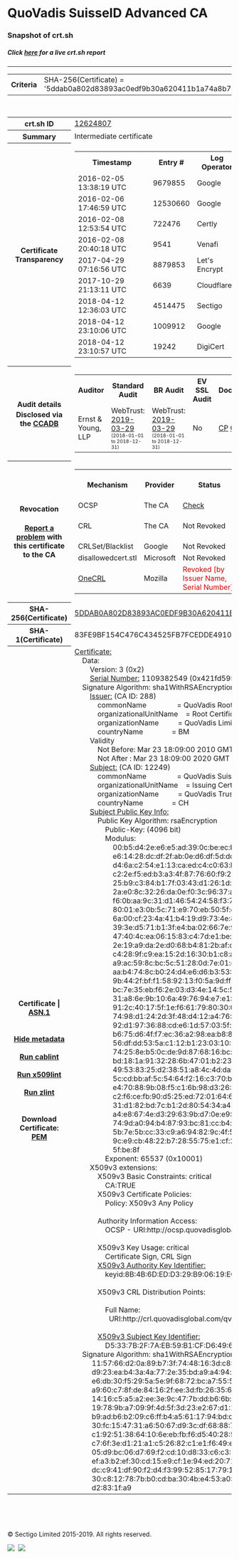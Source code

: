 # QuoVadis SuisseID Advanced CA
### Snapshot of crt.sh
##### Click [here](https://crt.sh/?q=5DDAB0A802D83893AC0EDF9B30A620411B1A74A8B7D411A6A7AD7DC46EB1C8C8) for a live crt.sh report

---
<!DOCTYPE HTML PUBLIC "-//W3C//DTD HTML 4.0 Transitional//EN">
<HTML>

<BODY>

<TABLE>
  <TR>
    <TH class="outer">Criteria</TH>
    <TD class="outer">SHA-256(Certificate) = '5ddab0a802d83893ac0edf9b30a620411b1a74a8b7d411a6a7ad7dc46eb1c8c8'</TD>
  </TR>
</TABLE>
<BR>
<TABLE>
  <TR>
    <TH class="outer">crt.sh ID</TH>
    <TD class="outer"><A href="?id=12624807">12624807</A></TD>
  </TR>
  <TR>
    <TH class="outer">Summary</TH>
    <TD class="outer">Intermediate certificate</TD>
  </TR>
  <TR>
    <TH class="outer">Certificate<BR>Transparency</TH>
    <TD class="outer">
<TABLE class="options" style="margin-left:0px">
  <TR>
    <TH>Timestamp</TH>
    <TH>Entry #</TH>
    <TH>Log Operator</TH>
    <TH>Log URL</TH>
  </TR>
  <TR>
    <TD>2016-02-05&nbsp; <FONT class="small">13:38:19 UTC</FONT></TD>
    <TD>9679855</TD>
    <TD>Google</TD>
    <TD>https://ct.googleapis.com/rocketeer</TD>
  </TR>
  <TR>
    <TD>2016-02-06&nbsp; <FONT class="small">17:46:59 UTC</FONT></TD>
    <TD>12530660</TD>
    <TD>Google</TD>
    <TD>https://ct.googleapis.com/pilot</TD>
  </TR>
  <TR>
    <TD>2016-02-08&nbsp; <FONT class="small">12:53:54 UTC</FONT></TD>
    <TD>722476</TD>
    <TD>Certly</TD>
    <TD>https://log.certly.io</TD>
  </TR>
  <TR>
    <TD>2016-02-08&nbsp; <FONT class="small">20:40:18 UTC</FONT></TD>
    <TD>9541</TD>
    <TD>Venafi</TD>
    <TD>https://ctlog.api.venafi.com</TD>
  </TR>
  <TR>
    <TD>2017-04-29&nbsp; <FONT class="small">07:16:56 UTC</FONT></TD>
    <TD>8879853</TD>
    <TD>Let's Encrypt</TD>
    <TD>https://clicky.ct.letsencrypt.org</TD>
  </TR>
  <TR>
    <TD>2017-10-29&nbsp; <FONT class="small">21:13:11 UTC</FONT></TD>
    <TD>6639</TD>
    <TD>Cloudflare</TD>
    <TD>https://ct.cloudflare.com/logs/nimbus2020</TD>
  </TR>
  <TR>
    <TD>2018-04-12&nbsp; <FONT class="small">12:36:03 UTC</FONT></TD>
    <TD>4514475</TD>
    <TD>Sectigo</TD>
    <TD>https://dodo.ct.comodo.com</TD>
  </TR>
  <TR>
    <TD>2018-04-12&nbsp; <FONT class="small">23:10:06 UTC</FONT></TD>
    <TD>1009912</TD>
    <TD>Google</TD>
    <TD>https://ct.googleapis.com/logs/argon2020</TD>
  </TR>
  <TR>
    <TD>2018-04-12&nbsp; <FONT class="small">23:10:57 UTC</FONT></TD>
    <TD>19242</TD>
    <TD>DigiCert</TD>
    <TD>https://yeti2020.ct.digicert.com/log</TD>
  </TR>
</TABLE>
    </TD>
  </TR>
  <TR>
    <TH class="outer">Audit details<BR>
      <DIV class="small" style="padding-top:3px">Disclosed via the
        <A href="//ccadb-public.secure.force.com/mozilla/PublicAllIntermediateCerts" target="_blank">CCADB</A></DIV>
    </TH>
    <TD class="outer">
<TABLE class="options" style="margin-left:0px">
  <TR>
    <TH>Auditor</TH>
    <TH>Standard Audit</TH>
    <TH>BR Audit</TH>
    <TH>EV SSL Audit</TH>
    <TH>Documents</TH>
    <TH>CCADB</TH>
    <TH>Root Owner / Certificate</TH>
  </TR>
  <TR>
    <TD style="vertical-align:middle">Ernst & Young, LLP</TD>
    <TD>WebTrust:
      <A href="https://www.cpacanada.ca/generichandlers/CPACHandler.ashx?attachmentid=227627" target="_blank">2019-03-29</A>
      <BR><FONT style="font-size:8pt">(2018-01-01 to 2018-12-31)</FONT></TD>
    <TD>WebTrust:
      <A href="https://www.cpacanada.ca/generichandlers/CPACHandler.ashx?attachmentid=227628" target="_blank">2019-03-29</A>
      <BR><FONT style="font-size:8pt">(2018-01-01 to 2018-12-31)</FONT></TD>
    <TD>No    <TD>
      <A href="https://www.quovadisglobal.com/~/media/Files/Repository/QV_RCA1_RCA3_CPCPS_V4_25.ashx" target="blank">CP</A>
      <A href="https://www.quovadisglobal.com/~/media/Files/Repository/QV_RCA2_CPCPS_v2.5.ashx" target="blank">CPS</A>
    </TD>
    <TD><A href="//ccadb.force.com/001o000000rFwjYAAS" target="_blank">001o000000rFwjYAAS</A></TD>
    <TD><A href="/?id=8878">QuoVadis</A></TD>
  </TR>
</TABLE>
    </TD>
  </TR>
  <TR>
    <TH class="outer">Revocation<BR><BR>
      <DIV class="small" style="padding-top:3px"><A href="?id=12624807&opt=problemreporting">Report a problem</A> with<BR>this certificate to the CA</DIV></TH>
    <TD class="outer">
      <TABLE class="options" style="margin-left:0px">
        <TR>
          <TH>Mechanism</TH>
          <TH>Provider</TH>
          <TH>Status</TH>
          <TH>Revocation Date</TH>
          <TH>Last Observed in CRL</TH>
          <TH>Last Checked <SPAN style="color:#CC0000;vertical-align:middle;font-size:70%;font-weight:normal">(Error)</SPAN></TH>
        </TR>
        <TR>
          <TD>OCSP</TD>
          <TD>The CA</TD>
          <TD><A href="?id=12624807&opt=ocsp">Check</A></TD>
          <TD><SPAN style="color:#888888">?</SPAN></TD>
          <TD><SPAN style="color:#888888">n/a</SPAN></TD>
          <TD><SPAN style="color:#888888">?</SPAN></TD>
        </TR>
        <TR>
          <TD>CRL</TD>
          <TD>The CA</TD>
          <TD>Not Revoked</TD><TD><SPAN style="color:#888888">n/a</SPAN></TD><TD><SPAN style="color:#888888">n/a</SPAN></TD><TD>2019-12-04&nbsp; <FONT class="small">20:05:09 UTC</FONT></TD>
        </TR>
        <TR>
          <TD>CRLSet/Blacklist</TD>
          <TD>Google</TD>
          <TD>Not Revoked</TD>
          <TD><SPAN style="color:#888888">n/a</SPAN></TD>
          <TD><SPAN style="color:#888888">n/a</SPAN></TD>
          <TD><SPAN style="color:#888888">n/a</SPAN></TD>
        </TR>
        <TR>
          <TD>disallowedcert.stl</TD>
          <TD>Microsoft</TD>
          <TD>Not Revoked</TD>
          <TD><SPAN style="color:#888888">n/a</SPAN></TD>
          <TD><SPAN style="color:#888888">n/a</SPAN></TD>
          <TD><SPAN style="color:#888888">n/a</SPAN></TD>
        </TR>
        <TR>
          <TD><A href="/mozilla-onecrl" target="_blank">OneCRL</A></TD>
          <TD>Mozilla</TD>
          <TD><SPAN style="color:#CC0000">Revoked [by Issuer Name, Serial Number]</SPAN></TD><TD><SPAN style="color:#888888">Unknown</SPAN></TD>
          <TD><SPAN style="color:#888888">n/a</SPAN></TD>
          <TD><SPAN style="color:#888888">n/a</SPAN></TD>
        </TR>
      </TABLE>
    </TD>
  </TR>
  <TR>
    <TH class="outer">SHA-256(Certificate)</TH>
    <TD class="outer"><A href="//censys.io/certificates/5ddab0a802d83893ac0edf9b30a620411b1a74a8b7d411a6a7ad7dc46eb1c8c8">5DDAB0A802D83893AC0EDF9B30A620411B1A74A8B7D411A6A7AD7DC46EB1C8C8</A></TD>
  </TR>
  <TR>
    <TH class="outer">SHA-1(Certificate)</TH>
    <TD class="outer">83FE9BF154C476C434525FB7FCEDDE4910849A8E</TD>
  </TR>
  <TR>
    <TH class="outer">Certificate | <A href="?asn1=12624807">ASN.1</A>
      <SPAN class="small"><BR>
      <BR><BR><A href="?id=12624807&opt=nometadata">Hide metadata</A>
      <BR><BR><A href="?id=12624807&opt=cablint">Run cablint</A>
      <BR><BR><A href="?id=12624807&opt=x509lint">Run x509lint</A>
      <BR><BR><A href="?id=12624807&opt=zlint">Run zlint</A>
      <BR><BR><BR>Download Certificate: <A href="?d=12624807">PEM</A>
      </SPAN>
    </TH>
    <TD class="text"><A href="?d=12624807">Certificate:</A><BR>&nbsp;&nbsp;&nbsp;&nbsp;Data:<BR>&nbsp;&nbsp;&nbsp;&nbsp;&nbsp;&nbsp;&nbsp;&nbsp;Version:&nbsp;3&nbsp;(0x2)<BR>&nbsp;&nbsp;&nbsp;&nbsp;&nbsp;&nbsp;&nbsp;&nbsp;<A href="?serial=421fd595">Serial&nbsp;Number:</A>&nbsp;1109382549&nbsp;(0x421fd595)<BR>&nbsp;&nbsp;&nbsp;&nbsp;Signature&nbsp;Algorithm:&nbsp;sha1WithRSAEncryption<BR>&nbsp;&nbsp;&nbsp;&nbsp;&nbsp;&nbsp;&nbsp;&nbsp;<A href="?caid=288">Issuer:</A> <SPAN class="small">(CA ID: 288)</SPAN><BR>&nbsp;&nbsp;&nbsp;&nbsp;&nbsp;&nbsp;&nbsp;&nbsp;&nbsp;&nbsp;&nbsp;&nbsp;commonName&nbsp;&nbsp;&nbsp;&nbsp;&nbsp;&nbsp;&nbsp;&nbsp;&nbsp;&nbsp;&nbsp;&nbsp;&nbsp;&nbsp;&nbsp;&nbsp;=&nbsp;QuoVadis&nbsp;Root&nbsp;Certification&nbsp;Authority<BR>&nbsp;&nbsp;&nbsp;&nbsp;&nbsp;&nbsp;&nbsp;&nbsp;&nbsp;&nbsp;&nbsp;&nbsp;organizationalUnitName&nbsp;&nbsp;&nbsp;&nbsp;=&nbsp;Root&nbsp;Certification&nbsp;Authority<BR>&nbsp;&nbsp;&nbsp;&nbsp;&nbsp;&nbsp;&nbsp;&nbsp;&nbsp;&nbsp;&nbsp;&nbsp;organizationName&nbsp;&nbsp;&nbsp;&nbsp;&nbsp;&nbsp;&nbsp;&nbsp;&nbsp;&nbsp;=&nbsp;QuoVadis&nbsp;Limited<BR>&nbsp;&nbsp;&nbsp;&nbsp;&nbsp;&nbsp;&nbsp;&nbsp;&nbsp;&nbsp;&nbsp;&nbsp;countryName&nbsp;&nbsp;&nbsp;&nbsp;&nbsp;&nbsp;&nbsp;&nbsp;&nbsp;&nbsp;&nbsp;&nbsp;&nbsp;&nbsp;&nbsp;=&nbsp;BM<BR>&nbsp;&nbsp;&nbsp;&nbsp;&nbsp;&nbsp;&nbsp;&nbsp;Validity<BR>&nbsp;&nbsp;&nbsp;&nbsp;&nbsp;&nbsp;&nbsp;&nbsp;&nbsp;&nbsp;&nbsp;&nbsp;Not&nbsp;Before:&nbsp;Mar&nbsp;23&nbsp;18:09:00&nbsp;2010&nbsp;GMT<BR>&nbsp;&nbsp;&nbsp;&nbsp;&nbsp;&nbsp;&nbsp;&nbsp;&nbsp;&nbsp;&nbsp;&nbsp;Not&nbsp;After&nbsp;:&nbsp;Mar&nbsp;23&nbsp;18:09:00&nbsp;2020&nbsp;GMT<BR>&nbsp;&nbsp;&nbsp;&nbsp;&nbsp;&nbsp;&nbsp;&nbsp;<A href="?caid=12249">Subject:</A> <SPAN class="small">(CA ID: 12249)</SPAN><BR>&nbsp;&nbsp;&nbsp;&nbsp;&nbsp;&nbsp;&nbsp;&nbsp;&nbsp;&nbsp;&nbsp;&nbsp;commonName&nbsp;&nbsp;&nbsp;&nbsp;&nbsp;&nbsp;&nbsp;&nbsp;&nbsp;&nbsp;&nbsp;&nbsp;&nbsp;&nbsp;&nbsp;&nbsp;=&nbsp;QuoVadis&nbsp;SuisseID&nbsp;Advanced&nbsp;CA<BR>&nbsp;&nbsp;&nbsp;&nbsp;&nbsp;&nbsp;&nbsp;&nbsp;&nbsp;&nbsp;&nbsp;&nbsp;organizationalUnitName&nbsp;&nbsp;&nbsp;&nbsp;=&nbsp;Issuing&nbsp;Certification&nbsp;Authority<BR>&nbsp;&nbsp;&nbsp;&nbsp;&nbsp;&nbsp;&nbsp;&nbsp;&nbsp;&nbsp;&nbsp;&nbsp;organizationName&nbsp;&nbsp;&nbsp;&nbsp;&nbsp;&nbsp;&nbsp;&nbsp;&nbsp;&nbsp;=&nbsp;QuoVadis&nbsp;Trustlink&nbsp;Switzerland&nbsp;Ltd.<BR>&nbsp;&nbsp;&nbsp;&nbsp;&nbsp;&nbsp;&nbsp;&nbsp;&nbsp;&nbsp;&nbsp;&nbsp;countryName&nbsp;&nbsp;&nbsp;&nbsp;&nbsp;&nbsp;&nbsp;&nbsp;&nbsp;&nbsp;&nbsp;&nbsp;&nbsp;&nbsp;&nbsp;=&nbsp;CH<BR>&nbsp;&nbsp;&nbsp;&nbsp;&nbsp;&nbsp;&nbsp;&nbsp;<A href="?spkisha256=ee7387a03125113e3cc12b9e3a4e6f202190bab6817d7e05d49e67688ce8adb3">Subject&nbsp;Public&nbsp;Key&nbsp;Info:</A><BR>&nbsp;&nbsp;&nbsp;&nbsp;&nbsp;&nbsp;&nbsp;&nbsp;&nbsp;&nbsp;&nbsp;&nbsp;Public&nbsp;Key&nbsp;Algorithm:&nbsp;rsaEncryption<BR>&nbsp;&nbsp;&nbsp;&nbsp;&nbsp;&nbsp;&nbsp;&nbsp;&nbsp;&nbsp;&nbsp;&nbsp;&nbsp;&nbsp;&nbsp;&nbsp;Public-Key:&nbsp;(4096&nbsp;bit)<BR>&nbsp;&nbsp;&nbsp;&nbsp;&nbsp;&nbsp;&nbsp;&nbsp;&nbsp;&nbsp;&nbsp;&nbsp;&nbsp;&nbsp;&nbsp;&nbsp;Modulus:<BR>&nbsp;&nbsp;&nbsp;&nbsp;&nbsp;&nbsp;&nbsp;&nbsp;&nbsp;&nbsp;&nbsp;&nbsp;&nbsp;&nbsp;&nbsp;&nbsp;&nbsp;&nbsp;&nbsp;&nbsp;00:b5:d4:2e:e6:e5:ad:39:0c:be:ec:be:51:27:f7:<BR>&nbsp;&nbsp;&nbsp;&nbsp;&nbsp;&nbsp;&nbsp;&nbsp;&nbsp;&nbsp;&nbsp;&nbsp;&nbsp;&nbsp;&nbsp;&nbsp;&nbsp;&nbsp;&nbsp;&nbsp;e6:14:28:dc:df:2f:ab:0e:d6:df:5d:dc:68:74:13:<BR>&nbsp;&nbsp;&nbsp;&nbsp;&nbsp;&nbsp;&nbsp;&nbsp;&nbsp;&nbsp;&nbsp;&nbsp;&nbsp;&nbsp;&nbsp;&nbsp;&nbsp;&nbsp;&nbsp;&nbsp;d4:6a:c2:54:e1:13:ca:ed:c4:c0:63:b8:a1:d8:e2:<BR>&nbsp;&nbsp;&nbsp;&nbsp;&nbsp;&nbsp;&nbsp;&nbsp;&nbsp;&nbsp;&nbsp;&nbsp;&nbsp;&nbsp;&nbsp;&nbsp;&nbsp;&nbsp;&nbsp;&nbsp;c2:2e:f5:ed:b3:a3:4f:87:76:60:f9:22:bc:7c:04:<BR>&nbsp;&nbsp;&nbsp;&nbsp;&nbsp;&nbsp;&nbsp;&nbsp;&nbsp;&nbsp;&nbsp;&nbsp;&nbsp;&nbsp;&nbsp;&nbsp;&nbsp;&nbsp;&nbsp;&nbsp;25:b9:c3:84:b1:7f:03:43:d1:26:1d:81:d3:fd:93:<BR>&nbsp;&nbsp;&nbsp;&nbsp;&nbsp;&nbsp;&nbsp;&nbsp;&nbsp;&nbsp;&nbsp;&nbsp;&nbsp;&nbsp;&nbsp;&nbsp;&nbsp;&nbsp;&nbsp;&nbsp;2a:e0:8c:32:26:da:0e:f0:3c:96:37:a4:42:5c:a7:<BR>&nbsp;&nbsp;&nbsp;&nbsp;&nbsp;&nbsp;&nbsp;&nbsp;&nbsp;&nbsp;&nbsp;&nbsp;&nbsp;&nbsp;&nbsp;&nbsp;&nbsp;&nbsp;&nbsp;&nbsp;f6:0b:aa:9c:31:d1:46:54:24:58:f3:73:a3:05:33:<BR>&nbsp;&nbsp;&nbsp;&nbsp;&nbsp;&nbsp;&nbsp;&nbsp;&nbsp;&nbsp;&nbsp;&nbsp;&nbsp;&nbsp;&nbsp;&nbsp;&nbsp;&nbsp;&nbsp;&nbsp;80:01:e3:0b:5c:71:e9:70:eb:50:5f:c0:1f:e8:01:<BR>&nbsp;&nbsp;&nbsp;&nbsp;&nbsp;&nbsp;&nbsp;&nbsp;&nbsp;&nbsp;&nbsp;&nbsp;&nbsp;&nbsp;&nbsp;&nbsp;&nbsp;&nbsp;&nbsp;&nbsp;6a:00:cf:23:4a:41:b4:19:d9:73:4e:8d:e9:c1:c0:<BR>&nbsp;&nbsp;&nbsp;&nbsp;&nbsp;&nbsp;&nbsp;&nbsp;&nbsp;&nbsp;&nbsp;&nbsp;&nbsp;&nbsp;&nbsp;&nbsp;&nbsp;&nbsp;&nbsp;&nbsp;39:3e:d5:71:b1:3f:e4:ba:02:66:7e:95:2e:b6:3b:<BR>&nbsp;&nbsp;&nbsp;&nbsp;&nbsp;&nbsp;&nbsp;&nbsp;&nbsp;&nbsp;&nbsp;&nbsp;&nbsp;&nbsp;&nbsp;&nbsp;&nbsp;&nbsp;&nbsp;&nbsp;47:40:4c:ea:06:15:83:c4:7d:e1:be:88:b5:4c:af:<BR>&nbsp;&nbsp;&nbsp;&nbsp;&nbsp;&nbsp;&nbsp;&nbsp;&nbsp;&nbsp;&nbsp;&nbsp;&nbsp;&nbsp;&nbsp;&nbsp;&nbsp;&nbsp;&nbsp;&nbsp;2e:19:a9:da:2e:d0:68:b4:81:2b:af:c1:41:57:bc:<BR>&nbsp;&nbsp;&nbsp;&nbsp;&nbsp;&nbsp;&nbsp;&nbsp;&nbsp;&nbsp;&nbsp;&nbsp;&nbsp;&nbsp;&nbsp;&nbsp;&nbsp;&nbsp;&nbsp;&nbsp;c4:28:9f:c9:ea:15:2d:16:30:b1:c8:a1:0e:bb:6e:<BR>&nbsp;&nbsp;&nbsp;&nbsp;&nbsp;&nbsp;&nbsp;&nbsp;&nbsp;&nbsp;&nbsp;&nbsp;&nbsp;&nbsp;&nbsp;&nbsp;&nbsp;&nbsp;&nbsp;&nbsp;a9:ac:59:8c:bc:5c:51:28:0d:7e:01:d2:63:dc:6a:<BR>&nbsp;&nbsp;&nbsp;&nbsp;&nbsp;&nbsp;&nbsp;&nbsp;&nbsp;&nbsp;&nbsp;&nbsp;&nbsp;&nbsp;&nbsp;&nbsp;&nbsp;&nbsp;&nbsp;&nbsp;aa:b4:74:8c:b0:24:d4:e6:d6:b3:53:03:2c:da:b3:<BR>&nbsp;&nbsp;&nbsp;&nbsp;&nbsp;&nbsp;&nbsp;&nbsp;&nbsp;&nbsp;&nbsp;&nbsp;&nbsp;&nbsp;&nbsp;&nbsp;&nbsp;&nbsp;&nbsp;&nbsp;9b:44:2f:bf:f1:58:92:13:f0:5a:9d:ff:28:36:5a:<BR>&nbsp;&nbsp;&nbsp;&nbsp;&nbsp;&nbsp;&nbsp;&nbsp;&nbsp;&nbsp;&nbsp;&nbsp;&nbsp;&nbsp;&nbsp;&nbsp;&nbsp;&nbsp;&nbsp;&nbsp;bc:7e:35:eb:f6:2e:03:d3:4e:14:5c:51:7a:97:91:<BR>&nbsp;&nbsp;&nbsp;&nbsp;&nbsp;&nbsp;&nbsp;&nbsp;&nbsp;&nbsp;&nbsp;&nbsp;&nbsp;&nbsp;&nbsp;&nbsp;&nbsp;&nbsp;&nbsp;&nbsp;31:a8:6e:9b:10:6a:49:76:94:e7:e1:10:46:68:40:<BR>&nbsp;&nbsp;&nbsp;&nbsp;&nbsp;&nbsp;&nbsp;&nbsp;&nbsp;&nbsp;&nbsp;&nbsp;&nbsp;&nbsp;&nbsp;&nbsp;&nbsp;&nbsp;&nbsp;&nbsp;91:2c:40:17:5f:1e:f6:61:79:80:30:09:82:4d:11:<BR>&nbsp;&nbsp;&nbsp;&nbsp;&nbsp;&nbsp;&nbsp;&nbsp;&nbsp;&nbsp;&nbsp;&nbsp;&nbsp;&nbsp;&nbsp;&nbsp;&nbsp;&nbsp;&nbsp;&nbsp;74:98:d1:24:2d:3f:48:d4:12:a4:76:29:07:29:78:<BR>&nbsp;&nbsp;&nbsp;&nbsp;&nbsp;&nbsp;&nbsp;&nbsp;&nbsp;&nbsp;&nbsp;&nbsp;&nbsp;&nbsp;&nbsp;&nbsp;&nbsp;&nbsp;&nbsp;&nbsp;92:d1:97:36:88:cd:e6:1d:57:03:5f:fb:88:81:a3:<BR>&nbsp;&nbsp;&nbsp;&nbsp;&nbsp;&nbsp;&nbsp;&nbsp;&nbsp;&nbsp;&nbsp;&nbsp;&nbsp;&nbsp;&nbsp;&nbsp;&nbsp;&nbsp;&nbsp;&nbsp;b6:75:d6:4f:f7:ec:36:a2:98:ea:b8:89:d9:ce:30:<BR>&nbsp;&nbsp;&nbsp;&nbsp;&nbsp;&nbsp;&nbsp;&nbsp;&nbsp;&nbsp;&nbsp;&nbsp;&nbsp;&nbsp;&nbsp;&nbsp;&nbsp;&nbsp;&nbsp;&nbsp;56:df:dd:53:5a:c1:12:b1:23:03:10:58:3b:9c:62:<BR>&nbsp;&nbsp;&nbsp;&nbsp;&nbsp;&nbsp;&nbsp;&nbsp;&nbsp;&nbsp;&nbsp;&nbsp;&nbsp;&nbsp;&nbsp;&nbsp;&nbsp;&nbsp;&nbsp;&nbsp;74:25:8e:b5:0c:de:9d:87:68:16:bc:2f:0d:d4:58:<BR>&nbsp;&nbsp;&nbsp;&nbsp;&nbsp;&nbsp;&nbsp;&nbsp;&nbsp;&nbsp;&nbsp;&nbsp;&nbsp;&nbsp;&nbsp;&nbsp;&nbsp;&nbsp;&nbsp;&nbsp;bd:18:1a:91:32:28:6b:47:01:b2:23:10:5d:13:00:<BR>&nbsp;&nbsp;&nbsp;&nbsp;&nbsp;&nbsp;&nbsp;&nbsp;&nbsp;&nbsp;&nbsp;&nbsp;&nbsp;&nbsp;&nbsp;&nbsp;&nbsp;&nbsp;&nbsp;&nbsp;49:53:83:25:d2:38:51:a8:4c:4d:da:99:da:3c:31:<BR>&nbsp;&nbsp;&nbsp;&nbsp;&nbsp;&nbsp;&nbsp;&nbsp;&nbsp;&nbsp;&nbsp;&nbsp;&nbsp;&nbsp;&nbsp;&nbsp;&nbsp;&nbsp;&nbsp;&nbsp;5c:cd:bb:af:5c:54:64:f2:16:c3:70:b7:82:83:d1:<BR>&nbsp;&nbsp;&nbsp;&nbsp;&nbsp;&nbsp;&nbsp;&nbsp;&nbsp;&nbsp;&nbsp;&nbsp;&nbsp;&nbsp;&nbsp;&nbsp;&nbsp;&nbsp;&nbsp;&nbsp;e4:70:88:9b:08:f5:c1:6b:98:d3:26:37:00:95:17:<BR>&nbsp;&nbsp;&nbsp;&nbsp;&nbsp;&nbsp;&nbsp;&nbsp;&nbsp;&nbsp;&nbsp;&nbsp;&nbsp;&nbsp;&nbsp;&nbsp;&nbsp;&nbsp;&nbsp;&nbsp;c2:f6:ce:fb:90:d5:25:ed:72:01:64:60:09:b9:26:<BR>&nbsp;&nbsp;&nbsp;&nbsp;&nbsp;&nbsp;&nbsp;&nbsp;&nbsp;&nbsp;&nbsp;&nbsp;&nbsp;&nbsp;&nbsp;&nbsp;&nbsp;&nbsp;&nbsp;&nbsp;31:d1:82:bd:7c:b1:2d:80:54:34:a4:2b:0c:53:03:<BR>&nbsp;&nbsp;&nbsp;&nbsp;&nbsp;&nbsp;&nbsp;&nbsp;&nbsp;&nbsp;&nbsp;&nbsp;&nbsp;&nbsp;&nbsp;&nbsp;&nbsp;&nbsp;&nbsp;&nbsp;a4:e8:67:4e:d3:29:63:9b:d7:0e:e9:0e:f9:09:0f:<BR>&nbsp;&nbsp;&nbsp;&nbsp;&nbsp;&nbsp;&nbsp;&nbsp;&nbsp;&nbsp;&nbsp;&nbsp;&nbsp;&nbsp;&nbsp;&nbsp;&nbsp;&nbsp;&nbsp;&nbsp;74:9d:a0:94:b4:87:93:bc:81:cc:b4:ee:ef:16:86:<BR>&nbsp;&nbsp;&nbsp;&nbsp;&nbsp;&nbsp;&nbsp;&nbsp;&nbsp;&nbsp;&nbsp;&nbsp;&nbsp;&nbsp;&nbsp;&nbsp;&nbsp;&nbsp;&nbsp;&nbsp;5b:7e:5b:cc:33:c9:a6:94:82:9c:4f:5f:1b:e7:56:<BR>&nbsp;&nbsp;&nbsp;&nbsp;&nbsp;&nbsp;&nbsp;&nbsp;&nbsp;&nbsp;&nbsp;&nbsp;&nbsp;&nbsp;&nbsp;&nbsp;&nbsp;&nbsp;&nbsp;&nbsp;9c:e9:cb:48:22:b7:28:55:75:e1:cf:2e:42:6c:67:<BR>&nbsp;&nbsp;&nbsp;&nbsp;&nbsp;&nbsp;&nbsp;&nbsp;&nbsp;&nbsp;&nbsp;&nbsp;&nbsp;&nbsp;&nbsp;&nbsp;&nbsp;&nbsp;&nbsp;&nbsp;5f:be:8f<BR>&nbsp;&nbsp;&nbsp;&nbsp;&nbsp;&nbsp;&nbsp;&nbsp;&nbsp;&nbsp;&nbsp;&nbsp;&nbsp;&nbsp;&nbsp;&nbsp;Exponent:&nbsp;65537&nbsp;(0x10001)<BR>&nbsp;&nbsp;&nbsp;&nbsp;&nbsp;&nbsp;&nbsp;&nbsp;X509v3&nbsp;extensions:<BR>&nbsp;&nbsp;&nbsp;&nbsp;&nbsp;&nbsp;&nbsp;&nbsp;&nbsp;&nbsp;&nbsp;&nbsp;X509v3&nbsp;Basic&nbsp;Constraints:&nbsp;critical<BR>&nbsp;&nbsp;&nbsp;&nbsp;&nbsp;&nbsp;&nbsp;&nbsp;&nbsp;&nbsp;&nbsp;&nbsp;&nbsp;&nbsp;&nbsp;&nbsp;CA:TRUE<BR>&nbsp;&nbsp;&nbsp;&nbsp;&nbsp;&nbsp;&nbsp;&nbsp;&nbsp;&nbsp;&nbsp;&nbsp;X509v3&nbsp;Certificate&nbsp;Policies:&nbsp;<BR>&nbsp;&nbsp;&nbsp;&nbsp;&nbsp;&nbsp;&nbsp;&nbsp;&nbsp;&nbsp;&nbsp;&nbsp;&nbsp;&nbsp;&nbsp;&nbsp;Policy:&nbsp;X509v3&nbsp;Any&nbsp;Policy<BR><BR>&nbsp;&nbsp;&nbsp;&nbsp;&nbsp;&nbsp;&nbsp;&nbsp;&nbsp;&nbsp;&nbsp;&nbsp;Authority&nbsp;Information&nbsp;Access:&nbsp;<BR>&nbsp;&nbsp;&nbsp;&nbsp;&nbsp;&nbsp;&nbsp;&nbsp;&nbsp;&nbsp;&nbsp;&nbsp;&nbsp;&nbsp;&nbsp;&nbsp;OCSP&nbsp;-&nbsp;URI:http://ocsp.quovadisglobal.com<BR><BR>&nbsp;&nbsp;&nbsp;&nbsp;&nbsp;&nbsp;&nbsp;&nbsp;&nbsp;&nbsp;&nbsp;&nbsp;X509v3&nbsp;Key&nbsp;Usage:&nbsp;critical<BR>&nbsp;&nbsp;&nbsp;&nbsp;&nbsp;&nbsp;&nbsp;&nbsp;&nbsp;&nbsp;&nbsp;&nbsp;&nbsp;&nbsp;&nbsp;&nbsp;Certificate&nbsp;Sign,&nbsp;CRL&nbsp;Sign<BR>&nbsp;&nbsp;&nbsp;&nbsp;&nbsp;&nbsp;&nbsp;&nbsp;&nbsp;&nbsp;&nbsp;&nbsp;<A href="?ski=8b4b6dedd329b90619ec3939a9f097846acbefdf">X509v3&nbsp;Authority&nbsp;Key&nbsp;Identifier:</A><BR>&nbsp;&nbsp;&nbsp;&nbsp;&nbsp;&nbsp;&nbsp;&nbsp;&nbsp;&nbsp;&nbsp;&nbsp;&nbsp;&nbsp;&nbsp;&nbsp;keyid:8B:4B:6D:ED:D3:29:B9:06:19:EC:39:39:A9:F0:97:84:6A:CB:EF:DF<BR><BR>&nbsp;&nbsp;&nbsp;&nbsp;&nbsp;&nbsp;&nbsp;&nbsp;&nbsp;&nbsp;&nbsp;&nbsp;X509v3&nbsp;CRL&nbsp;Distribution&nbsp;Points:&nbsp;<BR><BR>&nbsp;&nbsp;&nbsp;&nbsp;&nbsp;&nbsp;&nbsp;&nbsp;&nbsp;&nbsp;&nbsp;&nbsp;&nbsp;&nbsp;&nbsp;&nbsp;Full&nbsp;Name:<BR>&nbsp;&nbsp;&nbsp;&nbsp;&nbsp;&nbsp;&nbsp;&nbsp;&nbsp;&nbsp;&nbsp;&nbsp;&nbsp;&nbsp;&nbsp;&nbsp;&nbsp;&nbsp;URI:http://crl.quovadisglobal.com/qvrca.crl<BR><BR>&nbsp;&nbsp;&nbsp;&nbsp;&nbsp;&nbsp;&nbsp;&nbsp;&nbsp;&nbsp;&nbsp;&nbsp;<A href="?ski=d5337b2f7aeb59b1cfd64965031f146743a3709e">X509v3&nbsp;Subject&nbsp;Key&nbsp;Identifier:</A><BR>&nbsp;&nbsp;&nbsp;&nbsp;&nbsp;&nbsp;&nbsp;&nbsp;&nbsp;&nbsp;&nbsp;&nbsp;&nbsp;&nbsp;&nbsp;&nbsp;D5:33:7B:2F:7A:EB:59:B1:CF:D6:49:65:03:1F:14:67:43:A3:70:9E<BR>&nbsp;&nbsp;&nbsp;&nbsp;Signature&nbsp;Algorithm:&nbsp;sha1WithRSAEncryption<BR>&nbsp;&nbsp;&nbsp;&nbsp;&nbsp;&nbsp;&nbsp;&nbsp;&nbsp;11:57:66:d2:0a:89:b7:3f:74:48:16:3d:c8:8e:56:da:2c:8c:<BR>&nbsp;&nbsp;&nbsp;&nbsp;&nbsp;&nbsp;&nbsp;&nbsp;&nbsp;d9:23:ea:b4:3a:4a:77:2e:35:bd:a9:a4:94:d8:b7:c7:ba:6d:<BR>&nbsp;&nbsp;&nbsp;&nbsp;&nbsp;&nbsp;&nbsp;&nbsp;&nbsp;e6:db:30:f5:29:5a:5e:9f:68:72:bc:a7:55:50:22:5f:13:e3:<BR>&nbsp;&nbsp;&nbsp;&nbsp;&nbsp;&nbsp;&nbsp;&nbsp;&nbsp;a9:60:c7:8f:de:84:16:2f:ee:3d:fb:26:35:63:f9:6d:98:9d:<BR>&nbsp;&nbsp;&nbsp;&nbsp;&nbsp;&nbsp;&nbsp;&nbsp;&nbsp;14:16:c5:a5:a2:ee:3e:9c:47:7b:dd:b6:6b:2d:34:0a:40:5c:<BR>&nbsp;&nbsp;&nbsp;&nbsp;&nbsp;&nbsp;&nbsp;&nbsp;&nbsp;19:78:9b:a7:09:9f:4d:5f:3d:23:e2:67:d1:15:e2:4a:07:6f:<BR>&nbsp;&nbsp;&nbsp;&nbsp;&nbsp;&nbsp;&nbsp;&nbsp;&nbsp;b9:ad:b6:b2:09:c6:ff:b4:a5:61:17:94:bd:cc:ae:05:4b:64:<BR>&nbsp;&nbsp;&nbsp;&nbsp;&nbsp;&nbsp;&nbsp;&nbsp;&nbsp;30:fc:15:47:31:a6:50:67:d9:3c:df:68:88:72:4f:ab:4a:be:<BR>&nbsp;&nbsp;&nbsp;&nbsp;&nbsp;&nbsp;&nbsp;&nbsp;&nbsp;c1:92:51:38:64:10:6e:eb:fb:f6:d5:40:28:53:f5:3a:7b:f3:<BR>&nbsp;&nbsp;&nbsp;&nbsp;&nbsp;&nbsp;&nbsp;&nbsp;&nbsp;c7:6f:3e:d1:21:a1:c5:26:82:c1:e1:f6:49:ef:fb:b4:71:78:<BR>&nbsp;&nbsp;&nbsp;&nbsp;&nbsp;&nbsp;&nbsp;&nbsp;&nbsp;05:d9:bc:06:d7:69:f2:cd:10:d8:33:c6:c3:73:0c:1e:cf:1c:<BR>&nbsp;&nbsp;&nbsp;&nbsp;&nbsp;&nbsp;&nbsp;&nbsp;&nbsp;ef:a3:b2:ef:30:cd:15:e9:cf:1e:94:ed:20:71:1a:3b:0c:b1:<BR>&nbsp;&nbsp;&nbsp;&nbsp;&nbsp;&nbsp;&nbsp;&nbsp;&nbsp;dc:c9:41:df:90:f2:d4:f3:99:52:85:17:79:17:d1:1b:98:a4:<BR>&nbsp;&nbsp;&nbsp;&nbsp;&nbsp;&nbsp;&nbsp;&nbsp;&nbsp;30:c8:12:78:7b:b0:cd:ba:30:4b:e4:53:a0:88:de:e2:49:bf:<BR>&nbsp;&nbsp;&nbsp;&nbsp;&nbsp;&nbsp;&nbsp;&nbsp;&nbsp;d2:83:1f:a9<BR>    </TD>
  </TR>
</TABLE>

  <BR><BR><BR>

  <P class="copyright">&copy; Sectigo Limited 2015-2019. All rights reserved.</P>
  <DIV>
    <A href="https://sectigo.com/"><IMG src="/sectigo_s.png"></A>
    &nbsp;<A href="https://github.com/crtsh"><IMG src="/GitHub-Mark-32px.png"></A>
  </DIV>
</BODY>
</HTML>
